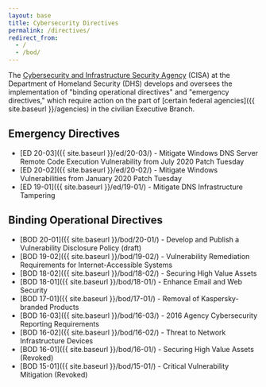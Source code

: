 ```yaml
---
layout: base
title: Cybersecurity Directives
permalink: /directives/
redirect_from:
  - /
  - /bod/
---
```


The [Cybersecurity and Infrastructure Security Agency](https://cisa.gov) (CISA) at the Department of Homeland Security (DHS) develops and oversees the implementation of "binding operational directives" and "emergency directives," which require action on the part of [certain federal agencies]({{ site.baseurl }}/agencies) in the civilian Executive Branch.

## Emergency Directives
* [ED 20-03]({{ site.baseurl }}/ed/20-03/) - Mitigate Windows DNS Server Remote Code Execution Vulnerability from July 2020 Patch Tuesday
* [ED 20-02]({{ site.baseurl }}/ed/20-02/) - Mitigate Windows Vulnerabilities from January 2020 Patch Tuesday
* [ED 19-01]({{ site.baseurl }}/ed/19-01/) - Mitigate DNS Infrastructure Tampering

## Binding Operational Directives
* [BOD 20-01]({{ site.baseurl }}/bod/20-01/) - Develop and Publish a Vulnerability Disclosure Policy (draft)
* [BOD 19-02]({{ site.baseurl }}/bod/19-02/) - Vulnerability Remediation Requirements for Internet-Accessible Systems
* [BOD 18-02]({{ site.baseurl }}/bod/18-02/) - Securing High Value Assets
* [BOD 18-01]({{ site.baseurl }}/bod/18-01/) - Enhance Email and Web Security
* [BOD 17-01]({{ site.baseurl }}/bod/17-01/) - Removal of Kaspersky-branded Products
* [BOD 16-03]({{ site.baseurl }}/bod/16-03/) - 2016 Agency Cybersecurity Reporting Requirements
* [BOD 16-02]({{ site.baseurl }}/bod/16-02/) - Threat to Network Infrastructure Devices
* [BOD 16-01]({{ site.baseurl }}/bod/16-01/) - Securing High Value Assets (Revoked)
* [BOD 15-01]({{ site.baseurl }}/bod/15-01/) - Critical Vulnerability Mitigation (Revoked)
